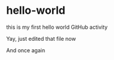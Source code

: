 # hello-world
this is my first hello world GitHub activity


Yay, just edited that file now

And once again
